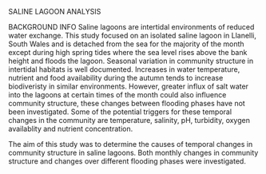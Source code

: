 SALINE LAGOON ANALYSIS

BACKGROUND INFO
Saline lagoons are intertidal environments of reduced water exchange. This study focused on an isolated saline lagoon in Llanelli, South Wales and is detached from the sea for 
the majority of the month except during high spring tides where the sea level rises above the bank height and floods the lagoon. 
Seasonal variation in community structure in intertidal habitats is well documented. Increases in water temperature, nutrient and food availability during the autumn tends to 
increase biodiveristy in similar environments. However, greater influx of salt water into the lagoons at certain times of the month could also influence community structure, 
these changes between flooding phases have not been investigated. 
Some of the potential triggers for these temporal changes in the community are temperature, salinity, pH, turbidity, oxygen availablity and nutrient concentration.

The aim of this study was to determine the causes of temporal changes in community structure in saline lagoons. 
Both monthly changes in community structure and changes over different flooding phases were investigated. 
